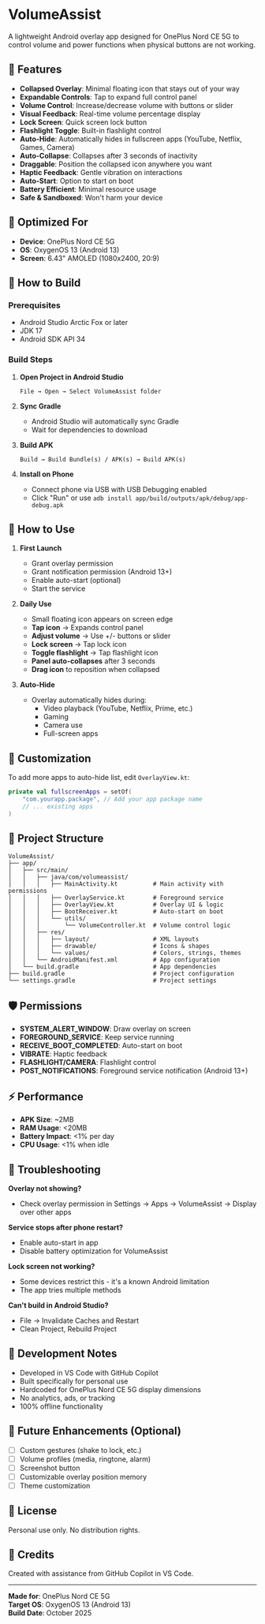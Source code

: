 # VolumeAssist

A lightweight Android overlay app designed for OnePlus Nord CE 5G to control volume and power functions when physical buttons are not working.

## 🎯 Features

- **Collapsed Overlay**: Minimal floating icon that stays out of your way
- **Expandable Controls**: Tap to expand full control panel
- **Volume Control**: Increase/decrease volume with buttons or slider
- **Visual Feedback**: Real-time volume percentage display
- **Lock Screen**: Quick screen lock button
- **Flashlight Toggle**: Built-in flashlight control
- **Auto-Hide**: Automatically hides in fullscreen apps (YouTube, Netflix, Games, Camera)
- **Auto-Collapse**: Collapses after 3 seconds of inactivity
- **Draggable**: Position the collapsed icon anywhere you want
- **Haptic Feedback**: Gentle vibration on interactions
- **Auto-Start**: Option to start on boot
- **Battery Efficient**: Minimal resource usage
- **Safe & Sandboxed**: Won't harm your device

## 📱 Optimized For

- **Device**: OnePlus Nord CE 5G
- **OS**: OxygenOS 13 (Android 13)
- **Screen**: 6.43" AMOLED (1080x2400, 20:9)

## 🚀 How to Build

### Prerequisites
- Android Studio Arctic Fox or later
- JDK 17
- Android SDK API 34

### Build Steps

1. **Open Project in Android Studio**
   ```
   File → Open → Select VolumeAssist folder
   ```

2. **Sync Gradle**
   - Android Studio will automatically sync Gradle
   - Wait for dependencies to download

3. **Build APK**
   ```
   Build → Build Bundle(s) / APK(s) → Build APK(s)
   ```

4. **Install on Phone**
   - Connect phone via USB with USB Debugging enabled
   - Click "Run" or use `adb install app/build/outputs/apk/debug/app-debug.apk`

## 🎨 How to Use

1. **First Launch**
   - Grant overlay permission
   - Grant notification permission (Android 13+)
   - Enable auto-start (optional)
   - Start the service

2. **Daily Use**
   - Small floating icon appears on screen edge
   - **Tap icon** → Expands control panel
   - **Adjust volume** → Use +/- buttons or slider
   - **Lock screen** → Tap lock icon
   - **Toggle flashlight** → Tap flashlight icon
   - **Panel auto-collapses** after 3 seconds
   - **Drag icon** to reposition when collapsed

3. **Auto-Hide**
   - Overlay automatically hides during:
     - Video playback (YouTube, Netflix, Prime, etc.)
     - Gaming
     - Camera use
     - Full-screen apps

## 🔧 Customization

To add more apps to auto-hide list, edit `OverlayView.kt`:

```kotlin
private val fullscreenApps = setOf(
    "com.yourapp.package", // Add your app package name
    // ... existing apps
)
```

## 📂 Project Structure

```
VolumeAssist/
├── app/
│   ├── src/main/
│   │   ├── java/com/volumeassist/
│   │   │   ├── MainActivity.kt          # Main activity with permissions
│   │   │   ├── OverlayService.kt        # Foreground service
│   │   │   ├── OverlayView.kt           # Overlay UI & logic
│   │   │   ├── BootReceiver.kt          # Auto-start on boot
│   │   │   └── utils/
│   │   │       └── VolumeController.kt  # Volume control logic
│   │   ├── res/
│   │   │   ├── layout/                  # XML layouts
│   │   │   ├── drawable/                # Icons & shapes
│   │   │   └── values/                  # Colors, strings, themes
│   │   └── AndroidManifest.xml          # App configuration
│   └── build.gradle                     # App dependencies
├── build.gradle                         # Project configuration
└── settings.gradle                      # Project settings
```

## 🛡️ Permissions

- **SYSTEM_ALERT_WINDOW**: Draw overlay on screen
- **FOREGROUND_SERVICE**: Keep service running
- **RECEIVE_BOOT_COMPLETED**: Auto-start on boot
- **VIBRATE**: Haptic feedback
- **FLASHLIGHT/CAMERA**: Flashlight control
- **POST_NOTIFICATIONS**: Foreground service notification (Android 13+)

## ⚡ Performance

- **APK Size**: ~2MB
- **RAM Usage**: <20MB
- **Battery Impact**: <1% per day
- **CPU Usage**: <1% when idle

## 🐛 Troubleshooting

**Overlay not showing?**
- Check overlay permission in Settings → Apps → VolumeAssist → Display over other apps

**Service stops after phone restart?**
- Enable auto-start in app
- Disable battery optimization for VolumeAssist

**Lock screen not working?**
- Some devices restrict this - it's a known Android limitation
- The app tries multiple methods

**Can't build in Android Studio?**
- File → Invalidate Caches and Restart
- Clean Project, Rebuild Project

## 📝 Development Notes

- Developed in VS Code with GitHub Copilot
- Built specifically for personal use
- Hardcoded for OnePlus Nord CE 5G display dimensions
- No analytics, ads, or tracking
- 100% offline functionality

## 🔄 Future Enhancements (Optional)

- [ ] Custom gestures (shake to lock, etc.)
- [ ] Volume profiles (media, ringtone, alarm)
- [ ] Screenshot button
- [ ] Customizable overlay position memory
- [ ] Theme customization

## 📄 License

Personal use only. No distribution rights.

## 🙏 Credits

Created with assistance from GitHub Copilot in VS Code.

---

**Made for**: OnePlus Nord CE 5G  
**Target OS**: OxygenOS 13 (Android 13)  
**Build Date**: October 2025
